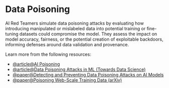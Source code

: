 # Data Poisoning

AI Red Teamers simulate data poisoning attacks by evaluating how introducing manipulated or mislabeled data into potential training or fine-tuning datasets could compromise the model. They assess the impact on model accuracy, fairness, or the potential creation of exploitable backdoors, informing defenses around data validation and provenance.

Learn more from the following resources:

- [@article@AI Poisoning](https://www.aiblade.net/p/ai-poisoning-is-it-really-a-threat)
- [@article@Data Poisoning Attacks in ML (Towards Data Science)](https://towardsdatascience.com/data-poisoning-attacks-in-machine-learning-542169587b7f)
- [@paper@Detecting and Preventing Data Poisoning Attacks on AI Models](https://arxiv.org/abs/2503.09302)
- [@paper@Poisoning Web-Scale Training Data (arXiv)](https://arxiv.org/abs/2310.12818)
